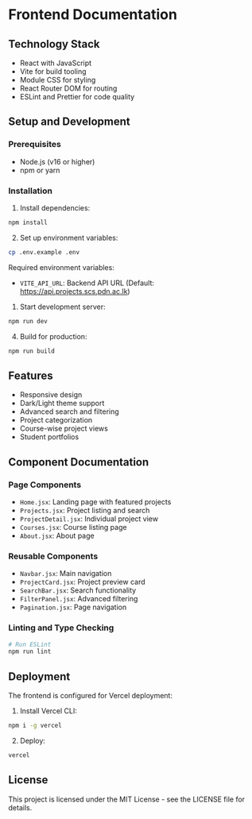 # Frontend Documentation

## Technology Stack

- React with JavaScript
- Vite for build tooling
- Module CSS for styling
- React Router DOM for routing
- ESLint and Prettier for code quality

## Setup and Development

### Prerequisites

- Node.js (v16 or higher)
- npm or yarn

### Installation

1. Install dependencies:

```bash
npm install
```

2. Set up environment variables:

```bash
cp .env.example .env
```

Required environment variables:

- `VITE_API_URL`: Backend API URL (Default: https://api.projects.scs.pdn.ac.lk)

1. Start development server:

```bash
npm run dev
```

4. Build for production:

```bash
npm run build
```

## Features

- Responsive design
- Dark/Light theme support
- Advanced search and filtering
- Project categorization
- Course-wise project views
- Student portfolios

## Component Documentation

### Page Components

- `Home.jsx`: Landing page with featured projects
- `Projects.jsx`: Project listing and search
- `ProjectDetail.jsx`: Individual project view
- `Courses.jsx`: Course listing page
- `About.jsx`: About page

### Reusable Components

- `Navbar.jsx`: Main navigation
- `ProjectCard.jsx`: Project preview card
- `SearchBar.jsx`: Search functionality
- `FilterPanel.jsx`: Advanced filtering
- `Pagination.jsx`: Page navigation

### Linting and Type Checking

```bash
# Run ESLint
npm run lint
```

## Deployment

The frontend is configured for Vercel deployment:

1. Install Vercel CLI:

```bash
npm i -g vercel
```

2. Deploy:

```bash
vercel
```

## License

This project is licensed under the MIT License - see the LICENSE file for details.
